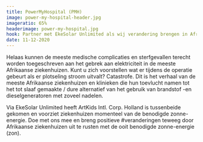 ```yaml
---
title: PowerMyHospital (PMH)
image: power-my-hospital-header.jpg
imageratio: 65%
headerimage: power-my-hospital.jpg
hook: Partner met EkeSolar Unlimited als wij verandering brengen in Afrikaanse ziekenhuizen met de kracht van zonne-energie!
date: 11-12-2020
---
```


Helaas kunnen de meeste medische complicaties en sterfgevallen terecht worden toegeschreven aan het gebrek aan elektriciteit in de meeste Afrikaanse ziekenhuizen. Kunt u zich voorstellen wat er tijdens de operatie gebeurt als er plotseling stroom uitvalt? Catastrofe. Dit is het verhaal van de meeste Afrikaanse ziekenhuizen en klinieken die hun toevlucht namen tot het tot slaaf gemaakte / dure alternatief van het gebruik van brandstof -en dieselgeneratoren met zoveel nadelen.

Via EkeSolar Unlimited heeft ArtKids Intl. Corp. Holland is tussenbeide gekomen en voorziet ziekenhuizen momenteel van de benodigde zonne-energie. Doe met ons mee en breng positieve #veranderingen teweeg door Afrikaanse ziekenhuizen uit te rusten met de ooit benodigde zonne-energie (zon).
